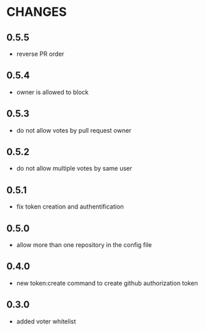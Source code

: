 CHANGES
=======

0.5.5
-----
* reverse PR order

0.5.4
-----
* owner is allowed to block

0.5.3
-----
* do not allow votes by pull request owner

0.5.2
-----
* do not allow multiple votes by same user

0.5.1
-----
* fix token creation and authentification

0.5.0
-----
* allow more than one repository in the config file

0.4.0
-----
* new token:create command to create github authorization token

0.3.0
-----
* added voter whitelist
